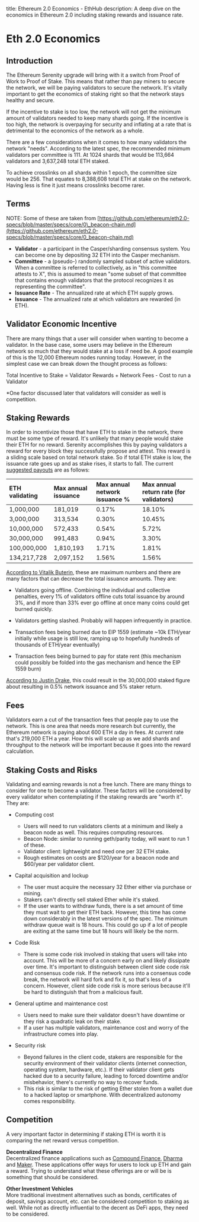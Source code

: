title: Ethereum 2.0 Economics - EthHub
description: A deep dive on the economics in Ethereum 2.0 including staking rewards and issuance rate.

# Eth 2.0 Economics

## Introduction

The Ethereum Serenity upgrade will bring with it a switch from Proof of Work to Proof of Stake. This means that rather than pay miners to secure the network, we will be paying validators to secure the network. It's vitally important to get the economics of staking right so that the network stays healthy and secure.

If the incentive to stake is too low, the network will not get the minimum amount of validators needed to keep many shards going. If the incentive is too high, the network is overpaying for security and inflating at a rate that is detrimental to the economics of the network as a whole.

There are a few considerations when it comes to how many validators the network "needs". According to the latest spec, the recommended minimum validators per committee is 111. At 1024 shards that would be 113,664 validators and 3,637,248 total ETH staked.

To achieve crosslinks on all shards within 1 epoch, the committee size would be 256. That equates to 8,388,608 total ETH at stake on the network. Having less is fine it just means crosslinks become rarer.

## Terms

NOTE: Some of these are taken from [https://github.com/ethereum/eth2.0-specs/blob/master/specs/core/0\_beacon-chain.md](https://github.com/ethereum/eth2.0-specs/blob/master/specs/core/0_beacon-chain.md)

* **Validator** - a participant in the Casper/sharding consensus system. You can become one by depositing 32 ETH into the Casper mechanism.
* **Committee** - a \(pseudo-\) randomly sampled subset of active validators. When a committee is referred to collectively, as in "this committee attests to X", this is assumed to mean "some subset of that committee that contains enough validators that the protocol recognizes it as representing the committee".
* **Issuance Rate** - The annualized rate at which ETH supply grows.
* **Issuance** - The annualized rate at which validators are rewarded \(in ETH\).

## Validator Economic Incentive

There are many things that a user will consider when wanting to become a validator. In the base case, some users may believe in the Ethereum network so much that they would stake at a loss if need be. A good example of this is the 12,000 Ethereum nodes running today. However, in the simplest case we can break down the thought process as follows:

Total Incentive to Stake = Validator Rewards + Network Fees - Cost to run a Validator

\*One factor discussed later that validators will consider as well is competition.

## Staking Rewards

In order to incentivize those that have ETH to stake in the network, there must be some type of reward. It's unlikely that many people would stake their ETH for no reward. Serenity accomplishes this by paying validators a reward for every block they successfully propose and attest. This reward is a sliding scale based on total network stake. So if total ETH stake is low, the issuance rate goes up and as stake rises, it starts to fall. The current [suggested payouts](https://github.com/ethereum/eth2.0-specs/pull/971) are as follows:

| ETH validating | Max annual issuance | Max annual network issuance % | Max annual return rate  (for validators) |
| :--- | :--- | :--- | :--- |
| 1,000,000 | 181,019 | 0.17% | 18.10% |
| 3,000,000 | 313,534 | 0.30% | 10.45% |
| 10,000,000 | 572,433 | 0.54% | 5.72% |
| 30,000,000 | 991,483 | 0.94% | 3.30% |
| 100,000,000 | 1,810,193 | 1.71% | 1.81% |
| 134,217,728 | 2,097,152 | 1.56% | 1.56% |

[According to Vitalik Buterin](https://www.reddit.com/r/ethtrader/comments/bffp0n/higher_pos_rewards_proposed/elen71t?utm_source=share&utm_medium=web2x), these are maximum numbers and there are many factors that can decrease the total issuance amounts. They are:

* Validators going offline. Combining the individual and collective penalties, every 1% of validators offline cuts total issuance by around 3%, and if more than 33% ever go offline at once many coins could get burned quickly.

* Validators getting slashed. Probably will happen infrequently in practice.

* Transaction fees being burned due to EIP 1559 (estimate ~10k ETH/year initially while usage is still low, ramping up to hopefully hundreds of thousands of ETH/year eventually)

* Transaction fees being burned to pay for state rent (this mechanism could possibly be folded into the gas mechanism and hence the EIP 1559 burn)

[According to Justin Drake](https://github.com/ethereum/eth2.0-specs/pull/971#issuecomment-485069932), this could result in the 30,000,000 staked figure about resulting in 0.5% network issuance and 5% staker return.

## Fees

Validators earn a cut of the transaction fees that people pay to use the network. This is one area that needs more research but currently, the Ethereum network is paying about 600 ETH a day in fees. At current rate that's 219,000 ETH a year. How this will scale up as we add shards and throughput to the network will be important because it goes into the reward calculation.

## Staking Costs and Risks

Validating and earning rewards is not a free lunch. There are many things to consider for one to become a validator. These factors will be considered by every validator when contemplating if the staking rewards are "worth it". They are:

* Computing cost
	* Users will need to run validators clients at a minimum and likely a beacon node as well. This requires computing resources.
	* Beacon Node: similar to running geth/parity today, will want to run 1 of these.
	* Validator client: lightweight and need one per 32 ETH stake.
	* Rough estimates on costs are $120/year for a beacon node and $60/year per validator client.

* Capital acquisition and lockup
	* The user must acquire the necessary 32 Ether either via purchase or mining.
	* Stakers can't directly sell staked Ether while it's staked. 
	* If the user wants to withdraw funds, there is a set amount of time they must wait to get their ETH back. However, this time has come down considerably in the latest versions of the spec. The minimum withdraw queue wait is 18 hours. This could go up if a lot of people are exiting at the same time but 18 hours will likely be the norm.

* Code Risk
	* There is some code risk involved in staking that users will take into account. This will be more of a concern early on and likely dissipate over time. It's important to distinguish between client side code risk and consensus code risk. If the network runs into a consensus code break, the network will hard fork and fix it, so that's less of a concern. However, client side code risk is more serious because it'll be hard to distinguish that from a malicious fault.

* General uptime and maintenance cost
	* Users need to make sure their validator doesn't have downtime or they risk a quadratic leak on their stake.
	* If a user has multiple validators, maintenance cost and worry of the infrastructure comes into play.

* Security risk
	* Beyond failures in the client code, stakers are responsible for the security environment of their validator clients \(internet connection, operating system, hardware, etc.\). If their validator client gets hacked due to a security failure, leading to forced downtime and/or misbehavior, there's currently no way to recover funds.
	* This risk is similar to the risk of getting Ether stolen from a wallet due to a hacked laptop or smartphone. With decentralized autonomy comes responsibility.

## Competition

A very important factor in determining if staking ETH is worth it is comparing the net reward versus competition.

**Decentralized Finance**  
Decentralized finance applications such as [Compound Finance](https://compound.finance/), [Dharma](https://dharma.io/) and [Maker](https://makerdao.com/). These applications offer ways for users to lock up ETH and gain a reward. Trying to understand what these offerings are or will be is something that should be considered.

**Other Investment Vehicles**  
More traditional investment alternatives such as bonds, certificates of deposit, savings account, etc. can be considered competition to staking as well. While not as directly influential to the decent as DeFi apps, they need to be considered.
